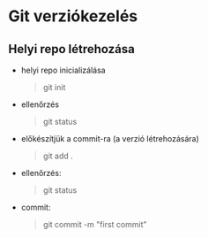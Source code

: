 # Git verziókezelés

## Helyi repo létrehozása

- helyi repo inicializálása
	> git init
- ellenőrzés
	> git status
- előkészítjük a commit-ra (a verzió létrehozására)
	> git add .
- ellenőrzés:
	>git status
- commit:
	> git commit -m "first commit"